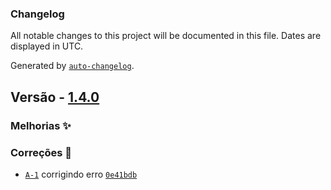 ### Changelog

All notable changes to this project will be documented in this file. Dates are displayed in UTC.

Generated by [`auto-changelog`](https://github.com/CookPete/auto-changelog).

## Versão - [1.4.0]()

### Melhorias ✨

### Correções 🐛

- [`A-1`](https://issues.apache.org/jira/browse/A-1) corrigindo erro [`0e41bdb`](https://github.com/felipe-frade/github-actions-test-2/commit/0e41bdb82006da8b16fc1c3076f423486f017d80)
